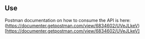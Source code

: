 ## Use
Postman documentation on how to consume the API is here: (https://documenter.getpostman.com/view/6834602/UVeJLkeV)[https://documenter.getpostman.com/view/6834602/UVeJLkeV]
